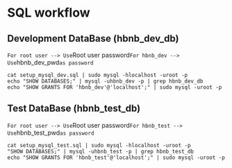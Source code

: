# SQL workflow

## Development DataBase (hbnb_dev_db)
`
For root user --> Use `Root user password`
For hbnb_dev --> Use `hbnb_dev_pwd` as password
`
```
cat setup_mysql_dev.sql | sudo mysql -hlocalhost -uroot -p
echo "SHOW DATABASES;" | mysql -uhbnb_dev -p | grep hbnb_dev_db
echo "SHOW GRANTS FOR 'hbnb_dev'@'localhost';" | sudo mysql -uroot -p
```


## Test DataBase (hbnb_test_db)
`
For root user --> Use `Root user password`
For hbnb_test --> Use `hbnb_test_pwd` as password
`
```
cat setup_mysql_test.sql | sudo mysql -hlocalhost -uroot -p
"SHOW DATABASES;" | mysql -uhbnb_test -p | grep hbnb_test_db
echo "SHOW GRANTS FOR 'hbnb_test'@'localhost';" | sudo mysql -uroot -p
```